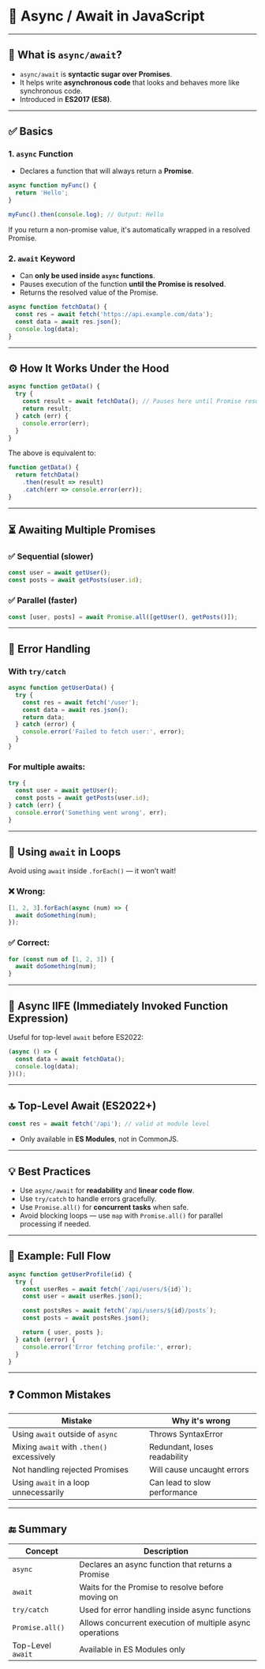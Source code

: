 # 🔄 Async / Await in JavaScript

---

## 🧠 What is `async/await`?

* `async/await` is **syntactic sugar over Promises**.
* It helps write **asynchronous code** that looks and behaves more like synchronous code.
* Introduced in **ES2017 (ES8)**.

---

## ✅ Basics

### 1. `async` Function

* Declares a function that will always return a **Promise**.

```js
async function myFunc() {
  return 'Hello';
}

myFunc().then(console.log); // Output: Hello
```

If you return a non-promise value, it's automatically wrapped in a resolved Promise.

### 2. `await` Keyword

* Can **only be used inside `async` functions**.
* Pauses execution of the function **until the Promise is resolved**.
* Returns the resolved value of the Promise.

```js
async function fetchData() {
  const res = await fetch('https://api.example.com/data');
  const data = await res.json();
  console.log(data);
}
```

---

## ⚙ How It Works Under the Hood

```js
async function getData() {
  try {
    const result = await fetchData(); // Pauses here until Promise resolves
    return result;
  } catch (err) {
    console.error(err);
  }
}
```

The above is equivalent to:

```js
function getData() {
  return fetchData()
    .then(result => result)
    .catch(err => console.error(err));
}
```

---

## ⏳ Awaiting Multiple Promises

### ✅ Sequential (slower)

```js
const user = await getUser();
const posts = await getPosts(user.id);
```

### ✅ Parallel (faster)

```js
const [user, posts] = await Promise.all([getUser(), getPosts()]);
```

---

## 🧨 Error Handling

### With `try/catch`

```js
async function getUserData() {
  try {
    const res = await fetch('/user');
    const data = await res.json();
    return data;
  } catch (error) {
    console.error('Failed to fetch user:', error);
  }
}
```

### For multiple awaits:

```js
try {
  const user = await getUser();
  const posts = await getPosts(user.id);
} catch (err) {
  console.error('Something went wrong', err);
}
```

---

## 🔁 Using `await` in Loops

Avoid using `await` inside `.forEach()` — it won’t wait!

### ❌ Wrong:

```js
[1, 2, 3].forEach(async (num) => {
  await doSomething(num);
});
```

### ✅ Correct:

```js
for (const num of [1, 2, 3]) {
  await doSomething(num);
}
```

---

## 🔄 Async IIFE (Immediately Invoked Function Expression)

Useful for top-level `await` before ES2022:

```js
(async () => {
  const data = await fetchData();
  console.log(data);
})();
```

---

## 🔝 Top-Level Await (ES2022+)

```js
const res = await fetch('/api'); // valid at module level
```

* Only available in **ES Modules**, not in CommonJS.

---

## 💡 Best Practices

* Use `async/await` for **readability** and **linear code flow**.
* Use `try/catch` to handle errors gracefully.
* Use `Promise.all()` for **concurrent tasks** when safe.
* Avoid blocking loops — use `map` with `Promise.all()` for parallel processing if needed.

---

## 🧪 Example: Full Flow

```js
async function getUserProfile(id) {
  try {
    const userRes = await fetch(`/api/users/${id}`);
    const user = await userRes.json();

    const postsRes = await fetch(`/api/users/${id}/posts`);
    const posts = await postsRes.json();

    return { user, posts };
  } catch (error) {
    console.error('Error fetching profile:', error);
  }
}
```

---

## ❓ Common Mistakes

| Mistake                                   | Why it's wrong               |
| ----------------------------------------- | ---------------------------- |
| Using `await` outside of `async`          | Throws SyntaxError           |
| Mixing `await` with `.then()` excessively | Redundant, loses readability |
| Not handling rejected Promises            | Will cause uncaught errors   |
| Using `await` in a loop unnecessarily     | Can lead to slow performance |

---

## 🔚 Summary

| Concept           | Description                                              |
| ----------------- | -------------------------------------------------------- |
| `async`           | Declares an async function that returns a Promise        |
| `await`           | Waits for the Promise to resolve before moving on        |
| `try/catch`       | Used for error handling inside async functions           |
| `Promise.all()`   | Allows concurrent execution of multiple async operations |
| Top-Level `await` | Available in ES Modules only                             |

